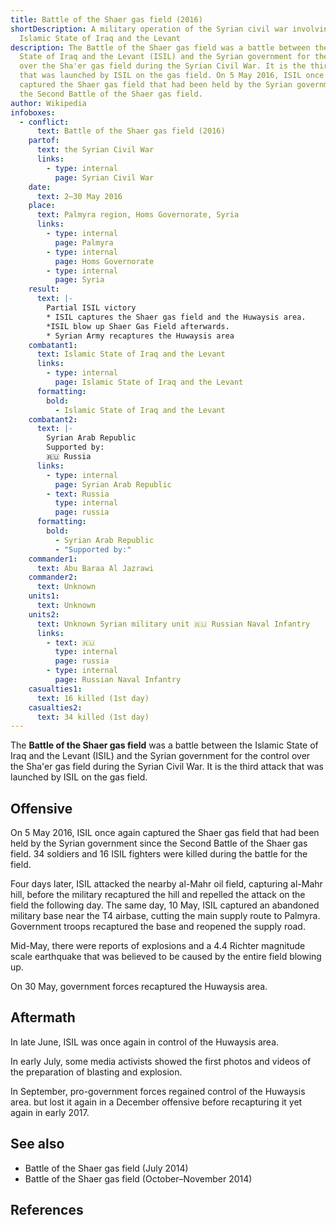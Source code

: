 ```yaml
---
title: Battle of the Shaer gas field (2016)
shortDescription: A military operation of the Syrian civil war involving the
  Islamic State of Iraq and the Levant
description: The Battle of the Shaer gas field was a battle between the Islamic
  State of Iraq and the Levant (ISIL) and the Syrian government for the control
  over the Sha'er gas field during the Syrian Civil War. It is the third attack
  that was launched by ISIL on the gas field. On 5 May 2016, ISIL once again
  captured the Shaer gas field that had been held by the Syrian government since
  the Second Battle of the Shaer gas field.
author: Wikipedia
infoboxes:
  - conflict:
      text: Battle of the Shaer gas field (2016)
    partof:
      text: the Syrian Civil War
      links:
        - type: internal
          page: Syrian Civil War
    date:
      text: 2–30 May 2016
    place:
      text: Palmyra region, Homs Governorate, Syria
      links:
        - type: internal
          page: Palmyra
        - type: internal
          page: Homs Governorate
        - type: internal
          page: Syria
    result:
      text: |-
        Partial ISIL victory
        * ISIL captures the Shaer gas field and the Huwaysis area.
        *ISIL blow up Shaer Gas Field afterwards.
        * Syrian Army recaptures the Huwaysis area
    combatant1:
      text: Islamic State of Iraq and the Levant
      links:
        - type: internal
          page: Islamic State of Iraq and the Levant
      formatting:
        bold:
          - Islamic State of Iraq and the Levant
    combatant2:
      text: |-
        Syrian Arab Republic
        Supported by:
        🇷🇺 Russia
      links:
        - type: internal
          page: Syrian Arab Republic
        - text: Russia
          type: internal
          page: russia
      formatting:
        bold:
          - Syrian Arab Republic
          - "Supported by:"
    commander1:
      text: Abu Baraa Al Jazrawi
    commander2:
      text: Unknown
    units1:
      text: Unknown
    units2:
      text: Unknown Syrian military unit 🇷🇺 Russian Naval Infantry
      links:
        - text: 🇷🇺
          type: internal
          page: russia
        - type: internal
          page: Russian Naval Infantry
    casualties1:
      text: 16 killed (1st day)
    casualties2:
      text: 34 killed (1st day)
---
```


The **Battle of the Shaer gas field** was a battle between the Islamic State of Iraq and the Levant (ISIL) and the Syrian government for the control over the Sha'er gas field during the Syrian Civil War. It is the third attack that was launched by ISIL on the gas field.

## Offensive
On 5 May 2016, ISIL once again captured the Shaer gas field that had been held by the Syrian government since the Second Battle of the Shaer gas field. 34 soldiers and 16 ISIL fighters were killed during the battle for the field.

Four days later, ISIL attacked the nearby al-Mahr oil field, capturing al-Mahr hill, before the military recaptured the hill and repelled the attack on the field the following day. The same day, 10 May, ISIL captured an abandoned military base near the T4 airbase, cutting the main supply route to Palmyra. Government troops recaptured the base and reopened the supply road.

Mid-May, there were reports of explosions and a 4.4 Richter magnitude scale earthquake that was believed to be caused by the entire field blowing up.

On 30 May, government forces recaptured the Huwaysis area.

## Aftermath
In late June, ISIL was once again in control of the Huwaysis area.

In early July, some media activists showed the first photos and videos of the preparation of blasting and explosion.

In September, pro-government forces regained control of the Huwaysis area. but lost it again in a December offensive before recapturing it yet again in early 2017.

## See also
 * Battle of the Shaer gas field (July 2014)
 * Battle of the Shaer gas field (October–November 2014)


## References
